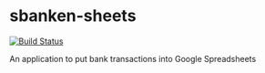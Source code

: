 # sbanken-sheets

[![Build Status](https://travis-ci.com/anbergem/sbanken-sheets.svg?branch=master)](https://travis-ci.com/anbergem/sbanken-sheets)

An application to put bank transactions into Google Spreadsheets
